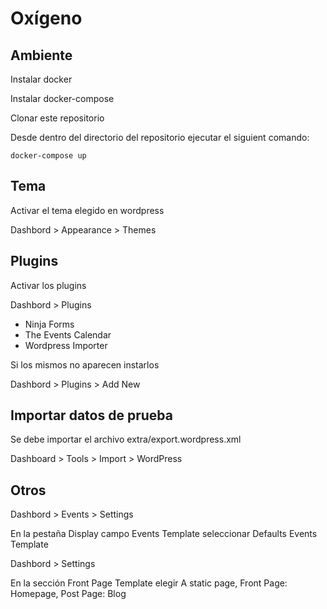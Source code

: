 # Oxígeno

## Ambiente

Instalar docker

Instalar docker-compose

Clonar este repositorio

Desde dentro del directorio del repositorio ejecutar el siguient comando:

```docker-compose up```

## Tema

Activar el tema elegido en wordpress

Dashbord > Appearance > Themes

## Plugins

Activar los plugins

Dashbord > Plugins

* Ninja Forms
* The Events Calendar
* Wordpress Importer

Si los mismos no aparecen instarlos 

Dashbord > Plugins > Add New

## Importar datos de prueba

Se debe importar el archivo extra/export.wordpress.xml

Dashboard > Tools > Import > WordPress

## Otros

Dashbord > Events > Settings 

En la pestaña Display campo Events Template seleccionar Defaults Events Template

Dashbord > Settings 

En la sección Front Page Template elegir A static page, Front Page: Homepage, Post Page: Blog






